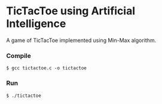 TicTacToe using Artificial Intelligence
=======================================

A game of TicTacToe implemented using Min-Max algorithm.

### Compile
```
$ gcc tictactoe.c -o tictactoe
```

### Run
```
$ ./tictactoe
```
